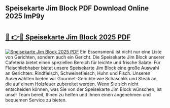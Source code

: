## Speisekarte Jim Block PDF Download Online 2025 lmP9y

# <h2><a href="http://gce05le.nevu.top/?p=Speisekarte+Jim+Block">🔗 👉🔴 Speisekarte Jim Block 2025 PDF</a></h2>

[![Speisekarte Jim Block 2025 PDF](https://i.imgur.com/dBaPXMq.png)](http://gce05le.nevu.top/?p=Speisekarte+Jim+Block)
Ein Essensmenü ist nicht nur eine Liste von Gerichten, sondern auch ein Gericht. Die Speisekarte Jim Block unserer Cafeteria bietet einen speziellen Bereich für leichte und frische Salate. Für Fleischliebhaber bietet unsere Speisekarte Jim Block eine große Auswahl an Gerichten: Rindfleisch, Schweinefleisch, Huhn und Fisch. Unseren Auserwählten bieten wir Gourmet-Gerichte wie Schaschlik und Steak an, die auf einem Holzfeuer zubereitet werden. Wenn Sie sich nicht entscheiden können, was Sie von der Speisekarte Jim Block wünschen, ist unser Team bereit, Ihnen zu helfen und Ihnen einen angenehmen und bequemen Service zu bieten.
